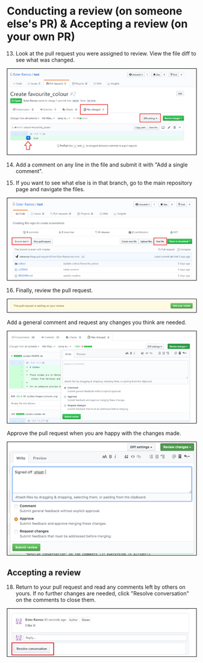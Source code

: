 # Conducting a review (on someone else's PR) & Accepting a review (on your own PR)

13. Look at the pull request you were assigned to review. View the file diff to see what was changed.

![file diff](images/view_diff.png)


14. Add a comment on any line in the file and submit it with "Add a single comment".

15. If you want to see what else is in that branch, go to the main repository page and navigate the files.

![explore files](images/find_file.png)

16. Finally, review the pull request.

![add review](images/add_review.png)

Add a general comment and request any changes you think are needed.

![review pull request](images/submit_review.png)

Approve the pull request when you are happy with the changes made.

![approve pull request](images/approve_pull_request.png)

## Accepting a review
18. Return to your pull request and read any comments left by others on yours.
If no further changes are needed, click "Resolve conversation" on the comments
to close them.

![Resolve a conversation](images/resolve_conversation.jpg)
